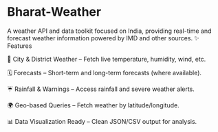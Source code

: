 # Bharat-Weather
A weather API and data toolkit focused on India, providing real-time and forecast weather information powered by IMD and other sources.
✨ Features

📍 City & District Weather – Fetch live temperature, humidity, wind, etc.

🗓️ Forecasts – Short-term and long-term forecasts (where available).

☔ Rainfall & Warnings – Access rainfall and severe weather alerts.

🌍 Geo-based Queries – Fetch weather by latitude/longitude.

📊 Data Visualization Ready – Clean JSON/CSV output for analysis.
